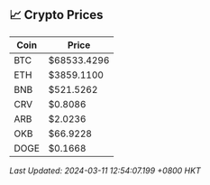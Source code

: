 ## 📈 Crypto Prices

| Coin | Price |
| ---- | ----- |
| BTC | $68533.4296 |
| ETH | $3859.1100 |
| BNB | $521.5262 |
| CRV | $0.8086 |
| ARB | $2.0236 |
| OKB | $66.9228 |
| DOGE | $0.1668 |

_Last Updated: 2024-03-11 12:54:07.199 +0800 HKT_
